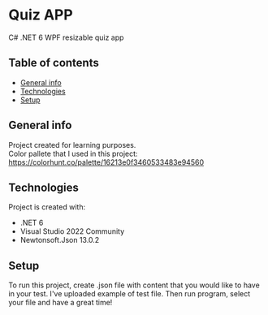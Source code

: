 # Quiz APP
C# .NET 6 WPF resizable quiz app

## Table of contents
* [General info](#general-info)
* [Technologies](#technologies)
* [Setup](#setup)

## General info
Project created for learning purposes. <br/>
Color pallete that I used in this project: https://colorhunt.co/palette/16213e0f3460533483e94560
	
## Technologies
Project is created with:
* .NET 6
* Visual Studio 2022 Community
* Newtonsoft.Json 13.0.2
	
## Setup
To run this project, create .json file with content that you would like to have in your test.
I've uploaded example of test file.
Then run program, select your file and have a great time!
